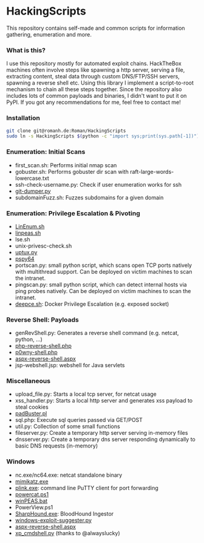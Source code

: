 # HackingScripts

This repository contains self-made and common scripts for information gathering, enumeration and more.

### What is this?
I use this repository mostly for automated exploit chains. HackTheBox machines often involve steps like spawning a http server, serving a file, extracting content, steal data through custom DNS/FTP/SSH servers, spawning a reverse shell etc. Using this library I implement a script-to-root mechanism to chain all these steps together. Since the repository also includes lots of common payloads and binaries, I didn't want to put it on PyPI. If you got any recommendations for me, feel free to contact me!

### Installation
```bash
git clone git@romanh.de:Roman/HackingScripts
sudo ln -s HackingScripts $(python -c "import sys;print(sys.path[-1])")/hackingscripts
```

### Enumeration: Initial Scans
- first_scan.sh: Performs initial nmap scan
- gobuster.sh: Performs gobuster dir scan with raft-large-words-lowercase.txt
- ssh-check-username.py: Check if user enumeration works for ssh
- [git-dumper.py](https://github.com/arthaud/git-dumper)
- subdomainFuzz.sh: Fuzzes subdomains for a given domain

### Enumeration: Privilege Escalation & Pivoting
- [LinEnum.sh](https://github.com/rebootuser/LinEnum)
- [linpeas.sh](https://github.com/carlospolop/privilege-escalation-awesome-scripts-suite)
- lse.sh
- unix-privesc-check.sh
- [uptux.py](https://github.com/initstring/uptux)
- [pspy64](https://github.com/DominicBreuker/pspy)
- portscan.py: small python script, which scans open TCP ports natively with multithread support.
Can be deployed on victim machines to scan the intranet.
- pingscan.py: small python script, which can detect internal hosts via ping probes natively.
Can be deployed on victim machines to scan the intranet.
- [deepce.sh](https://github.com/stealthcopter/deepce): Docker Privilege Escalation (e.g. exposed socket)

### Reverse Shell: Payloads
- genRevShell.py: Generates a reverse shell command (e.g. netcat, python, ...)
- [php-reverse-shell.php](https://github.com/pentestmonkey/php-reverse-shell)
- [p0wny-shell.php](https://github.com/flozz/p0wny-shell)
- [aspx-reverse-shell.aspx](https://github.com/borjmz/aspx-reverse-shell)
- jsp-webshell.jsp: webshell for Java servlets

### Miscellaneous
- upload_file.py: Starts a local tcp server, for netcat usage
- xss_handler.py: Starts a local http server and generates xss payload to steal cookies
- [padBuster.pl](https://github.com/AonCyberLabs/PadBuster)
- sql.php: Execute sql queries passed via GET/POST
- util.py: Collection of some small functions
- fileserver.py: Create a temporary http server serving in-memory files
- dnsserver.py: Create a temporary dns server responding dynamically to basic DNS requests (in-memory)

### Windows
 - nc.exe/nc64.exe: netcat standalone binary
 - [mimikatz.exe](https://github.com/gentilkiwi/mimikatz)
 - [plink.exe](https://www.chiark.greenend.org.uk/~sgtatham/putty/latest.html): command line PuTTY client for port forwarding
 - [powercat.ps1](https://github.com/besimorhino/powercat)
 - [winPEAS.bat](https://github.com/carlospolop/privilege-escalation-awesome-scripts-suite)
 - PowerView.ps1
 - [SharpHound.exe](https://github.com/BloodHoundAD/SharpHound3): BloodHound Ingestor
 - [windows-exploit-suggester.py](https://github.com/AonCyberLabs/Windows-Exploit-Suggester)
 - [aspx-reverse-shell.aspx](https://github.com/borjmz/aspx-reverse-shell)
 - [xp_cmdshell.py](https://github.com/0xalwayslucky/pentesting-tools) (thanks to @alwayslucky)
